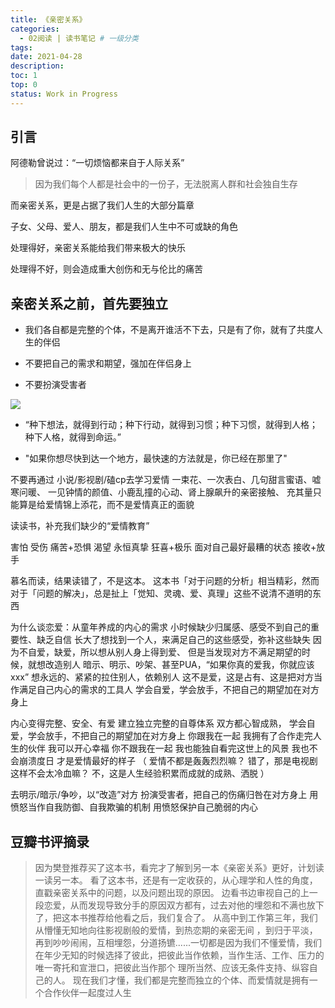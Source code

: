 ```yaml
---
title: 《亲密关系》
categories:
  - 02阅读 | 读书笔记 # 一级分类
tags:
date: 2021-04-28
description: 
toc: 1
top: 0
status: Work in Progress
---
```


## 引言

阿德勒曾说过：“一切烦恼都来自于人际关系”

> 因为我们每个人都是社会中的一份子，无法脱离人群和社会独自生存

而亲密关系，更是占据了我们人生的大部分篇章

子女、父母、爱人、朋友，都是我们人生中不可或缺的角色

处理得好，亲密关系能给我们带来极大的快乐

处理得不好，则会造成重大创伤和无与伦比的痛苦

## 亲密关系之前，首先要独立

- 我们各自都是完整的个体，不是离开谁活不下去，只是有了你，就有了共度人生的伴侣

- 不要把自己的需求和期望，强加在伴侣身上

- 不要扮演受害者

![](https://scarsu.oss-cn-shanghai.aliyuncs.com/picgo20210413155630.png)


- “种下想法，就得到行动；种下行动，就得到习惯；种下习惯，就得到人格；种下人格，就得到命运。”

<!-- ![](https://scarsu.oss-cn-shanghai.aliyuncs.com/picgo20210413155711.png) -->

- "如果你想尽快到达一个地方，最快速的方法就是，你已经在那里了"


不要再通过 小说/影视剧/磕cp去学习爱情
一束花、一次表白、几句甜言蜜语、嘘寒问暖、
一见钟情的颜值、小鹿乱撞的心动、肾上腺飙升的亲密接触、
充其量只能算是给爱情锦上添花，而不是爱情真正的面貌

读读书，补充我们缺少的“爱情教育”

害怕 受伤 痛苦+恐惧
渴望 永恒真挚 狂喜+极乐
面对自己最好最糟的状态
接收+放手

慕名而读，结果读错了，不是这本。
这本书「对于问题的分析」相当精彩，然而对于「问题的解决」，总是扯上「觉知、灵魂、爱、真理」这些不说清不道明的东西


为什么谈恋爱：从童年养成的内心的需求
小时候缺少归属感、感受不到自己的重要性、缺乏自信
长大了想找到一个人，来满足自己的这些感受，弥补这些缺失
因为不自爱，缺爱，所以想从别人身上得到爱、
但是当发现对方不满足期望的时候，就想改造别人
暗示、明示、吵架、甚至PUA，“如果你真的爱我，你就应该xxx”
想永远的、紧紧的拉住别人，依赖别人
这不是爱，这是占有、这是把对方当作满足自己内心的需求的工具人
学会自爱，学会放手，不把自己的期望加在对方身上

内心变得完整、安全、有爱
建立独立完整的自尊体系
双方都心智成熟，
学会自爱，学会放手，不把自己的期望加在对方身上
你跟我在一起 我拥有了合作走完人生的伙伴 我可以开心幸福 
你不跟我在一起 我也能独自看完这世上的风景 我也不会崩溃度日
才是爱情最好的样子
（
爱情不都是轰轰烈烈嘛？
错了，那是电视剧
这样不会太冷血嘛？
不，这是人生经验积累而成就的成熟、洒脱
）


去明示/暗示/争吵，以“改造”对方
扮演受害者，把自己的伤痛归咎在对方身上
用愤怒当作自我防御、自我欺骗的机制
用愤怒保护自己脆弱的内心

## 豆瓣书评摘录

> 因为樊登推荐买了这本书，看完才了解到另一本《亲密关系》更好，计划读一读另一本。 看了这本书，还是有一定收获的，从心理学和人性的角度，直戳亲密关系中的问题，以及问题出现的原因。 边看书边审视自己的上一段恋爱，从而发现导致分手的原因双方都有，过去对他的埋怨和不满也放下了，把这本书推荐给他看之后，我们复合了。 从高中到工作第三年，我们从懵懂无知地向往影视剧般的爱情，到热恋期的亲密无间 ，到归于平淡，再到吵吵闹闹，互相埋怨，分道扬镳......一切都是因为我们不懂爱情，我们在年少无知的时候选择了彼此，把彼此当作依赖，当作生活、工作、压力的唯一寄托和宣泄口，把彼此当作那个 理所当然、应该无条件支持、纵容自己的人。 现在我们才懂，我们都是完整而独立的个体、而爱情就是拥有一个合作伙伴一起度过人生
